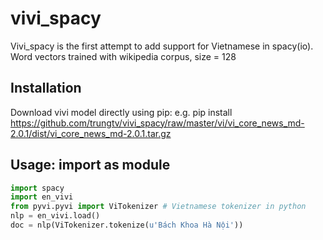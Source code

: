 # vivi_spacy
Vivi_spacy is the first attempt to add support for Vietnamese in spacy(io). Word vectors trained with wikipedia corpus, size = 128 
## Installation 
Download vivi model directly using pip: e.g. pip install https://github.com/trungtv/vivi_spacy/raw/master/vi/vi_core_news_md-2.0.1/dist/vi_core_news_md-2.0.1.tar.gz
## Usage: import as module 
```python
import spacy
import en_vivi
from pyvi.pyvi import ViTokenizer # Vietnamese tokenizer in python 
nlp = en_vivi.load()
doc = nlp(ViTokenizer.tokenize(u'Bách Khoa Hà Nội'))
```
